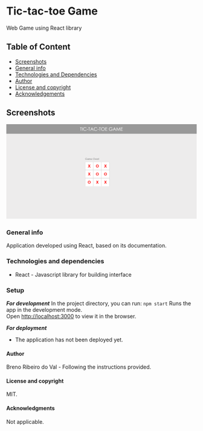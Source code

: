 # Tic-tac-toe Game
Web Game using React library

## Table of Content
* [Screenshots](#screenshots)
* [General info](#general-info)
* [Technologies and Dependencies](#technologies-and-dependencies)
* [Author](#author)
* [License and copyright](#license-and-copyright)
* [Acknowledgements](#acknowledgements)

## Screenshots
![](/public/tic-tac-toe.gif)

### General info
Application developed using React, based on its documentation.

### Technologies and dependencies
* React - Javascript library for building interface

### Setup
**_For development_**
In the project directory, you can run:
`npm start`
Runs the app in the development mode.\
Open [http://localhost:3000](http://localhost:3000) to view it in the browser.

**_For deployment_**
- The application has not been deployed yet.

#### Author
Breno Ribeiro do Val - Following the instructions provided.

#### License and copyright
MIT.

#### Acknowledgments
Not applicable.

